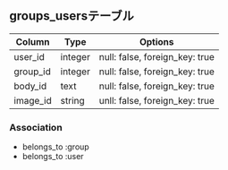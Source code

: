 

## groups_usersテーブル

|Column|Type|Options|
|------|----|-------|
|user_id|integer|null: false, foreign_key: true|
|group_id|integer|null: false, foreign_key: true|
|body_id|text|null: false, foreign_key: true|
|image_id|string|unll: false, foreign_key: true|

### Association
- belongs_to :group
- belongs_to :user
